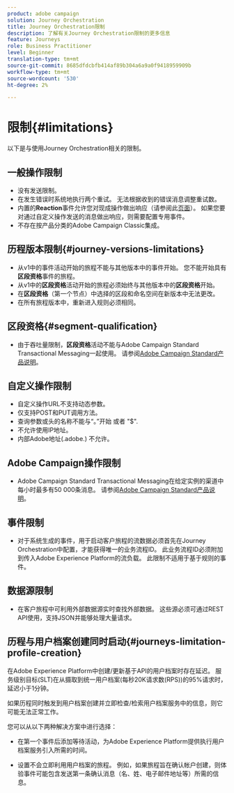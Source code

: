 ```yaml
---
product: adobe campaign
solution: Journey Orchestration
title: Journey Orchestration限制
description: 了解有关Journey Orchestration限制的更多信息
feature: Journeys
role: Business Practitioner
level: Beginner
translation-type: tm+mt
source-git-commit: 8685dfdcbfb414af89b304a6a9a0f9418959909b
workflow-type: tm+mt
source-wordcount: '530'
ht-degree: 2%

---
```



# 限制{#limitations}

以下是与使用Journey Orchestration相关的限制。

## 一般操作限制

* 没有发送限制。 
* 在发生错误时系统地执行两个重试。 无法根据收到的错误消息调整重试数。 
* 内置的&#x200B;**Reaction**&#x200B;事件允许您对现成操作做出响应（请参阅此[页面](../building-journeys/reaction-events.md)）。 如果您要对通过自定义操作发送的消息做出响应，则需要配置专用事件。 
* 不存在按产品分类的Adobe Campaign Classic集成。

## 历程版本限制{#journey-versions-limitations}

* 从v1中的事件活动开始的旅程不能与其他版本中的事件开始。 您不能开始具有&#x200B;**区段资格**&#x200B;事件的旅程。
* 从v1中的&#x200B;**区段资格**&#x200B;活动开始的旅程必须始终与其他版本中的&#x200B;**区段资格**&#x200B;开始。
* 在&#x200B;**区段资格**（第一个节点）中选择的区段和命名空间在新版本中无法更改。
* 在所有旅程版本中，重新进入规则必须相同。

## 区段资格{#segment-qualification}

* 由于吞吐量限制，**区段资格**&#x200B;活动不能与Adobe Campaign Standard Transactional Messaging一起使用。 请参阅[Adobe Campaign Standard产品说明](https://helpx.adobe.com/legal/product-descriptions/campaign-standard.html)。 
 

## 自定义操作限制

* 自定义操作URL不支持动态参数。 
* 仅支持POST和PUT调用方法。 
* 查询参数或头的名称不能与“。”开始 或者 &quot;$&quot;. 
* 不允许使用IP地址。 
* 内部Adobe地址(.adobe.) 不允许。
 

## Adobe Campaign操作限制

* Adobe Campaign Standard Transactional Messaging在给定实例的渠道中每小时最多有50 000条消息。 请参阅[Adobe Campaign Standard产品说明](https://helpx.adobe.com/legal/product-descriptions/campaign-standard.html)。 
 

## 事件限制

* 对于系统生成的事件，用于启动客户旅程的流数据必须首先在Journey Orchestration中配置，才能获得唯一的业务流程ID。 此业务流程ID必须附加到传入Adobe Experience Platform的流负载。 此限制不适用于基于规则的事件。
 

## 数据源限制

* 在客户旅程中可利用外部数据源实时查找外部数据。 这些源必须可通过REST API使用，支持JSON并能够处理大量请求。

## 历程与用户档案创建同时启动{#journeys-limitation-profile-creation}

在Adobe Experience Platform中创建/更新基于API的用户档案时存在延迟。 服务级别目标(SLT)在从摄取到统一用户档案(每秒20K请求数(RPS))的95%请求时，延迟小于1分钟。

如果历程同时触发到用户档案创建并立即检查/检索用户档案服务中的信息，则它可能无法正常工作。

您可以从以下两种解决方案中进行选择：

* 在第一个事件后添加等待活动，为Adobe Experience Platform提供执行用户档案服务引入所需的时间。

* 设置不会立即利用用户档案的旅程。 例如，如果旅程旨在确认帐户创建，则体验事件可能包含发送第一条确认消息（名、姓、电子邮件地址等）所需的信息。